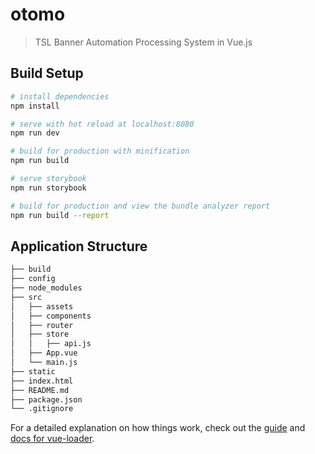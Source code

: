 # otomo

> TSL Banner Automation Processing System in Vue.js

## Build Setup

``` bash
# install dependencies
npm install

# serve with hot reload at localhost:8080
npm run dev

# build for production with minification
npm run build

# serve storybook
npm run storybook

# build for production and view the bundle analyzer report
npm run build --report
```

## Application Structure

```bash
├── build
├── config
├── node_modules
├── src
│   ├── assets
│   ├── components
│   ├── router
│   ├── store
│   │   ├── api.js
│   ├── App.vue
│   └── main.js
├── static
├── index.html
├── README.md
├── package.json
└── .gitignore
```

For a detailed explanation on how things work, check out the [guide](http://vuejs-templates.github.io/webpack/) and [docs for vue-loader](http://vuejs.github.io/vue-loader).

